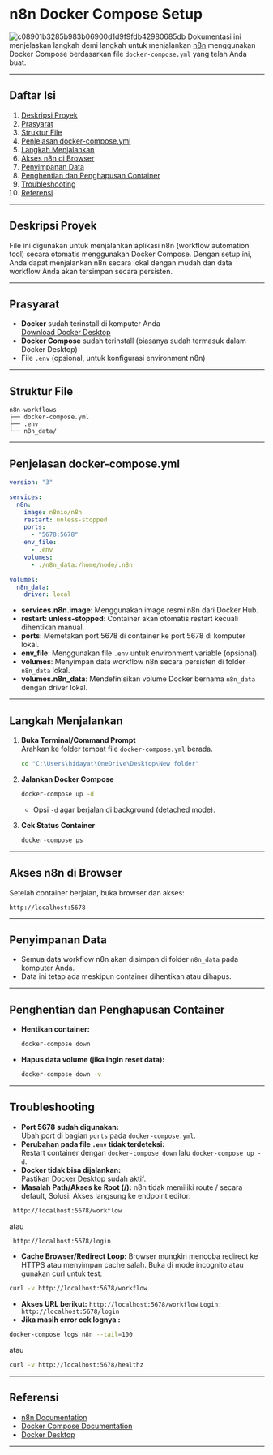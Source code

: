 # n8n Docker Compose Setup
![c08901b3285b983b06900d1d9f9fdb42980685db](https://github.com/user-attachments/assets/c854d31a-e52a-4022-9b65-b7fbf6a7df28)
Dokumentasi ini menjelaskan langkah demi langkah untuk menjalankan [n8n](https://n8n.io/) menggunakan Docker Compose berdasarkan file `docker-compose.yml` yang telah Anda buat.

---

## Daftar Isi

1. [Deskripsi Proyek](#deskripsi-proyek)
2. [Prasyarat](#prasyarat)
3. [Struktur File](#struktur-file)
4. [Penjelasan docker-compose.yml](#penjelasan-docker-composeyml)
5. [Langkah Menjalankan](#langkah-menjalankan)
6. [Akses n8n di Browser](#akses-n8n-di-browser)
7. [Penyimpanan Data](#penyimpanan-data)
8. [Penghentian dan Penghapusan Container](#penghentian-dan-penghapusan-container)
9. [Troubleshooting](#troubleshooting)
10. [Referensi](#referensi)

---

## Deskripsi Proyek

File ini digunakan untuk menjalankan aplikasi n8n (workflow automation tool) secara otomatis menggunakan Docker Compose. Dengan setup ini, Anda dapat menjalankan n8n secara lokal dengan mudah dan data workflow Anda akan tersimpan secara persisten.

---

## Prasyarat

- **Docker** sudah terinstall di komputer Anda  
  [Download Docker Desktop](https://www.docker.com/products/docker-desktop/)
- **Docker Compose** sudah terinstall (biasanya sudah termasuk dalam Docker Desktop)
- File `.env` (opsional, untuk konfigurasi environment n8n)

---

## Struktur File

```
n8n-workflows
├── docker-compose.yml
├── .env               
└── n8n_data/          
```

---

## Penjelasan docker-compose.yml

```yaml
version: "3"

services:
  n8n:
    image: n8nio/n8n
    restart: unless-stopped
    ports:
      - "5678:5678"
    env_file:
      - .env
    volumes:
      - ./n8n_data:/home/node/.n8n

volumes:
  n8n_data:
    driver: local
```

- **services.n8n.image**: Menggunakan image resmi n8n dari Docker Hub.
- **restart: unless-stopped**: Container akan otomatis restart kecuali dihentikan manual.
- **ports**: Memetakan port 5678 di container ke port 5678 di komputer lokal.
- **env_file**: Menggunakan file `.env` untuk environment variable (opsional).
- **volumes**: Menyimpan data workflow n8n secara persisten di folder `n8n_data` lokal.
- **volumes.n8n_data**: Mendefinisikan volume Docker bernama `n8n_data` dengan driver lokal.

---

## Langkah Menjalankan

1. **Buka Terminal/Command Prompt**  
   Arahkan ke folder tempat file `docker-compose.yml` berada.

   ```sh
   cd "C:\Users\hidayat\OneDrive\Desktop\New folder"
   ```

2. **Jalankan Docker Compose**

   ```sh
   docker-compose up -d
   ```

   - Opsi `-d` agar berjalan di background (detached mode).

3. **Cek Status Container**

   ```sh
   docker-compose ps
   ```

---

## Akses n8n di Browser

Setelah container berjalan, buka browser dan akses:

```
http://localhost:5678
```

---

## Penyimpanan Data

- Semua data workflow n8n akan disimpan di folder `n8n_data` pada komputer Anda.
- Data ini tetap ada meskipun container dihentikan atau dihapus.

---

## Penghentian dan Penghapusan Container

- **Hentikan container:**
  ```sh
  docker-compose down
  ```
- **Hapus data volume (jika ingin reset data):**
  ```sh
  docker-compose down -v
  ```

---

## Troubleshooting

- **Port 5678 sudah digunakan:**  
  Ubah port di bagian `ports` pada `docker-compose.yml`.
- **Perubahan pada file `.env` tidak terdeteksi:**  
  Restart container dengan `docker-compose down` lalu `docker-compose up -d`.
- **Docker tidak bisa dijalankan:**  
  Pastikan Docker Desktop sudah aktif.
- **Masalah Path/Akses ke Root (/):**
  n8n tidak memiliki route / secara default, Solusi: Akses langsung ke endpoint editor:
 ```sh
  http://localhost:5678/workflow
  ```
atau 
```sh
 http://localhost:5678/login
  ```
- **Cache Browser/Redirect Loop:**
Browser mungkin mencoba redirect ke HTTPS atau menyimpan cache salah. Buka di mode incognito atau gunakan curl untuk test:
```sh
curl -v http://localhost:5678/workflow
  ```
- **Akses URL berikut:**
  `http://localhost:5678/workflow` 
  `Login: http://localhost:5678/login` 
- **Jika masih error cek lognya :**
```sh
docker-compose logs n8n --tail=100
  ```
atau 
```sh
curl -v http://localhost:5678/healthz
  ```
---

## Referensi

- [n8n Documentation](https://docs.n8n.io/)
- [Docker Compose Documentation](https://docs.docker.com/compose/)
- [Docker Desktop](https://www.docker.com/products/docker-desktop/)

---
